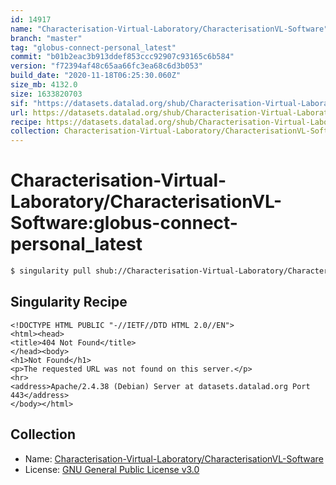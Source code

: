```yaml
---
id: 14917
name: "Characterisation-Virtual-Laboratory/CharacterisationVL-Software"
branch: "master"
tag: "globus-connect-personal_latest"
commit: "b01b2eac3b913ddef853ccc92907c93165c6b584"
version: "f72394af48c65aa66fc3ea68c6d3b053"
build_date: "2020-11-18T06:25:30.060Z"
size_mb: 4132.0
size: 1633820703
sif: "https://datasets.datalad.org/shub/Characterisation-Virtual-Laboratory/CharacterisationVL-Software/globus-connect-personal_latest/2020-11-18-b01b2eac-f72394af/f72394af48c65aa66fc3ea68c6d3b053.sif"
url: https://datasets.datalad.org/shub/Characterisation-Virtual-Laboratory/CharacterisationVL-Software/globus-connect-personal_latest/2020-11-18-b01b2eac-f72394af/
recipe: https://datasets.datalad.org/shub/Characterisation-Virtual-Laboratory/CharacterisationVL-Software/globus-connect-personal_latest/2020-11-18-b01b2eac-f72394af/Singularity
collection: Characterisation-Virtual-Laboratory/CharacterisationVL-Software
---
```


# Characterisation-Virtual-Laboratory/CharacterisationVL-Software:globus-connect-personal_latest

```bash
$ singularity pull shub://Characterisation-Virtual-Laboratory/CharacterisationVL-Software:globus-connect-personal_latest
```

## Singularity Recipe

```singularity
<!DOCTYPE HTML PUBLIC "-//IETF//DTD HTML 2.0//EN">
<html><head>
<title>404 Not Found</title>
</head><body>
<h1>Not Found</h1>
<p>The requested URL was not found on this server.</p>
<hr>
<address>Apache/2.4.38 (Debian) Server at datasets.datalad.org Port 443</address>
</body></html>
```

## Collection

 - Name: [Characterisation-Virtual-Laboratory/CharacterisationVL-Software](https://github.com/Characterisation-Virtual-Laboratory/CharacterisationVL-Software)
 - License: [GNU General Public License v3.0](https://api.github.com/licenses/gpl-3.0)

